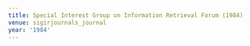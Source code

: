 ```yaml
---
title: Special Interest Group on Information Retrieval Forum (1984)
venue: sigirjournals_journal
year: '1984'
---
```

